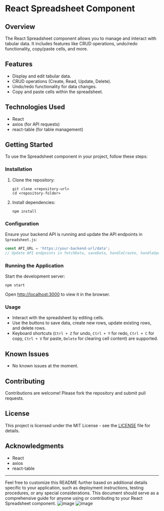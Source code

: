 

# React Spreadsheet Component

## Overview
The React Spreadsheet component allows you to manage and interact with tabular data. It includes features like CRUD operations, undo/redo functionality, copy/paste cells, and more.

## Features
- Display and edit tabular data.
- CRUD operations (Create, Read, Update, Delete).
- Undo/redo functionality for data changes.
- Copy and paste cells within the spreadsheet.

## Technologies Used
- React
- axios (for API requests)
- react-table (for table management)

## Getting Started
To use the Spreadsheet component in your project, follow these steps:

### Installation
1. Clone the repository:
   ```
   git clone <repository-url>
   cd <repository-folder>
   ```

2. Install dependencies:
   ```
   npm install
   ```

### Configuration
Ensure your backend API is running and update the API endpoints in `Spreadsheet.js`:
```javascript
const API_URL = 'https://your-backend-url/data';
// Update API endpoints in fetchData, saveData, handleCreate, handleUpdate, handleDelete
```

### Running the Application
Start the development server:
```
npm start
```
Open [http://localhost:3000](http://localhost:3000) to view it in the browser.

### Usage
- Interact with the spreadsheet by editing cells.
- Use the buttons to save data, create new rows, update existing rows, and delete rows.
- Keyboard shortcuts (`Ctrl + Z` for undo, `Ctrl + Y` for redo, `Ctrl + C` for copy, `Ctrl + V` for paste, `Delete` for clearing cell content) are supported.

## Known Issues
- No known issues at the moment.

## Contributing
Contributions are welcome! Please fork the repository and submit pull requests.

## License
This project is licensed under the MIT License - see the [LICENSE](LICENSE) file for details.

## Acknowledgments
- React
- axios
- react-table

---

Feel free to customize this README further based on additional details specific to your application, such as deployment instructions, testing procedures, or any special considerations. This document should serve as a comprehensive guide for anyone using or contributing to your React Spreadsheet component.
![image](https://github.com/somesh123-ctrl/sarg_frontend/assets/55444715/537f3f54-d131-456e-a7ba-b788e44a2da8)
![image](https://github.com/somesh123-ctrl/sarg_frontend/assets/55444715/d5f51ce2-9e17-4e0d-8950-69f1e4fd0c22)

